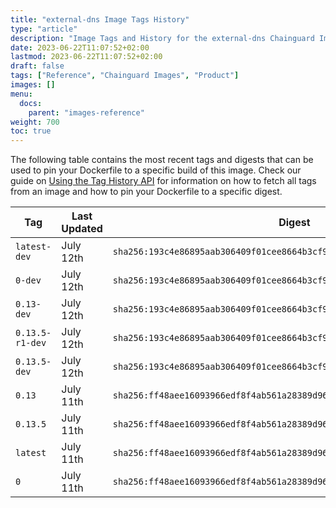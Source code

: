 ```yaml
---
title: "external-dns Image Tags History"
type: "article"
description: "Image Tags and History for the external-dns Chainguard Image"
date: 2023-06-22T11:07:52+02:00
lastmod: 2023-06-22T11:07:52+02:00
draft: false
tags: ["Reference", "Chainguard Images", "Product"]
images: []
menu:
  docs:
    parent: "images-reference"
weight: 700
toc: true
---
```


The following table contains the most recent tags and digests that can be used to pin your Dockerfile to a specific build of this image. Check our guide on [Using the Tag History API](/chainguard/chainguard-images/using-the-tag-history-api/) for information on how to fetch all tags from an image and how to pin your Dockerfile to a specific digest.

| Tag             | Last Updated | Digest                                                                    |
|-----------------|--------------|---------------------------------------------------------------------------|
| `latest-dev`    | July 12th    | `sha256:193c4e86895aab306409f01cee8664b3cf9d0fb0e5b8d9d2cd0c57d16f863150` |
| `0-dev`         | July 12th    | `sha256:193c4e86895aab306409f01cee8664b3cf9d0fb0e5b8d9d2cd0c57d16f863150` |
| `0.13-dev`      | July 12th    | `sha256:193c4e86895aab306409f01cee8664b3cf9d0fb0e5b8d9d2cd0c57d16f863150` |
| `0.13.5-r1-dev` | July 12th    | `sha256:193c4e86895aab306409f01cee8664b3cf9d0fb0e5b8d9d2cd0c57d16f863150` |
| `0.13.5-dev`    | July 12th    | `sha256:193c4e86895aab306409f01cee8664b3cf9d0fb0e5b8d9d2cd0c57d16f863150` |
| `0.13`          | July 11th    | `sha256:ff48aee16093966edf8f4ab561a28389d9629a41b1a67b7940f91228dfd29625` |
| `0.13.5`        | July 11th    | `sha256:ff48aee16093966edf8f4ab561a28389d9629a41b1a67b7940f91228dfd29625` |
| `latest`        | July 11th    | `sha256:ff48aee16093966edf8f4ab561a28389d9629a41b1a67b7940f91228dfd29625` |
| `0`             | July 11th    | `sha256:ff48aee16093966edf8f4ab561a28389d9629a41b1a67b7940f91228dfd29625` |
